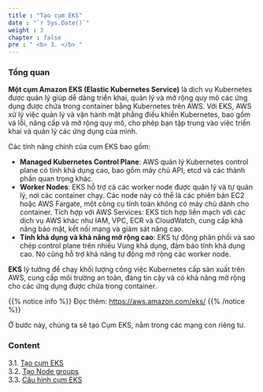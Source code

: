 ```yaml
---
title : "Tạo cụm EKS"
date : "`r Sys.Date()`"
weight : 3
chapter : false
pre : " <b> 3. </b> "
---
```


### Tổng quan
**Một cụm Amazon EKS (Elastic Kubernetes Service)** là dịch vụ Kubernetes được quản lý giúp dễ dàng triển khai, quản lý và mở rộng quy mô các ứng dụng được chứa trong container bằng Kubernetes trên AWS. Với EKS, AWS xử lý việc quản lý và vận hành mặt phẳng điều khiển Kubernetes, bao gồm vá lỗi, nâng cấp và mở rộng quy mô, cho phép bạn tập trung vào việc triển khai và quản lý các ứng dụng của mình.

Các tính năng chính của cụm EKS bao gồm:

- **Managed Kubernetes Control Plane**: AWS quản lý Kubernetes control plane có tính khả dụng cao, bao gồm máy chủ API, etcd và các thành phần quan trọng khác.
- **Worker Nodes**: EKS hỗ trợ cả các worker node được quản lý và tự quản lý, nơi các container chạy. Các node này có thể là các phiên bản EC2 hoặc AWS Fargate, một công cụ tính toán không có máy chủ dành cho container.
Tích hợp với AWS Services: EKS tích hợp liền mạch với các dịch vụ AWS khác như IAM, VPC, ECR và CloudWatch, cung cấp khả năng bảo mật, kết nối mạng và giám sát nâng cao.
- **Tính khả dụng và khả năng mở rộng cao**: EKS tự động phân phối và sao chép control plane trên nhiều Vùng khả dụng, đảm bảo tính khả dụng cao. Nó cũng hỗ trợ khả năng tự động mở rộng các worker node.

**EKS** lý tưởng để chạy khối lượng công việc Kubernetes cấp sản xuất trên AWS, cung cấp môi trường an toàn, đáng tin cậy và có khả năng mở rộng cho các ứng dụng được chứa trong container.

{{% notice info %}}
Đọc thêm: https://aws.amazon.com/eks/
{{% /notice %}}

Ở bước này, chúng ta sẽ tạo Cụm EKS, nằm trong các mạng con riêng tư.

### Content
3.1. [Tạo cụm EKS](3.1-createekscluster/) \
3.2. [Tạo Node groups](3.2-createnodegroups/) \
3.3. [Cấu hình cụm EKS](3.3-configureekscluster/) 